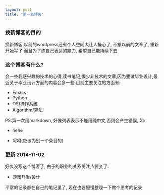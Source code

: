 ```yaml
---
layout: post
title: "第一篇博客"
---
```

### 换新博客的目的 

换新博客,以前的wordpress还有个人空间太让人操心了, 不搬以前的文章了, 重新开始写了.而且为了练自己表达的能力, 希望自己能持续下去

### 这个博客有什么?

会一些我感兴趣的技术的心得,读书笔记,很少非技术的文章,因为要做毕业设计,最近关于毕业设计方面的内容会多一些.目前主要关注的方面有:

+ Emacs
+ Python
+ OS/操作系统
+ Algorithm/算法

PS:第一次用markdown, 好像列表表示不能用纯中文,否则会产生错误, 如:

+ hehe

+ 呵呵(应该为别一个条目的)

### 更新 2014-11-02


好久没写这个博客了, 由于的职业的关系关注点要变了:

+ 游戏开发/设计

平常的记录都在自己的笔记里了, 现在也要慢慢整理一下做个思考的记录
